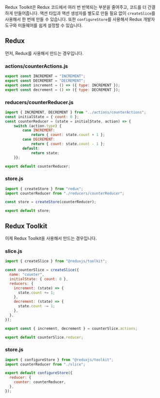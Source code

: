 Redux Toolkit은 Redux 코드에서 여러 번 반복되는 부분을 줄여주고, 코드를 더 간결하게 만들어줍니다. 액션 타입과 액션 생성자를 별도로 만들 필요 없이 `createSlice`를 사용해서 한 번에 만들 수 있습니다. 또한 `configureStore`를 사용해서 Redux 개발자 도구와 미들웨어를 쉽게 설정할 수 있습니다.
## Redux
먼저, Redux를 사용해서 만드는 경우입니다.
### actions/counterActions.js
```js
export const INCREMENT = "INCREMENT"; 
export const DECREMENT = "DECREMENT";  
export const increment = () => ({ type: INCREMENT });  
export const decrement = () => ({ type: DECREMENT });
```
### reducers/counterReducer.js
```js
import { INCREMENT, DECREMENT } from "../actions/counterActions";  
const initialState = { count: 0 };  
const counterReducer = (state = initialState, action) => {
	switch (action.type) {     
		case INCREMENT:       
			return { count: state.count + 1 };     
		case DECREMENT:      
			return { count: state.count - 1 };     
		default:       
			return state;   
	}};  

export default counterReducer;
```
### store.js
```js
import { createStore } from "redux";
import counterReducer from "./reducers/counterReducer";

const store = createStore(counterReducer);

export default store;

```
## Redux Toolkit
이제 Redux Toolkit을 사용해서 만드는 경우입니다.
### slice.js
```js
import { createSlice } from "@reduxjs/toolkit";

const counterSlice = createSlice({
  name: "counter",
  initialState: { count: 0 },
  reducers: {
    increment: (state) => {
      state.count += 1;
    },
    decrement: (state) => {
      state.count -= 1;
    },
  },
});

export const { increment, decrement } = counterSlice.actions;

export default counterSlice.reducer;

```
### store.js
```js
import { configureStore } from "@reduxjs/toolkit";
import counterReducer from "./slice";

export default configureStore({
  reducer: {
    counter: counterReducer,
  },
});

```